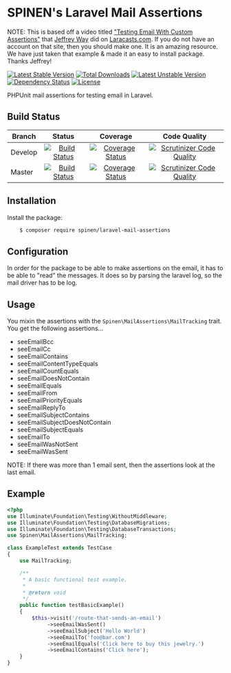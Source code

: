 # SPINEN's Laravel Mail Assertions

NOTE: This is based off a video titled ["Testing Email With Custom Assertions"](https://laracasts.com/series/phpunit-testing-in-laravel/episodes/12) that [Jeffrey Way](https://github.com/JeffreyWay) did on [Laracasts.com](https://laracasts.com).  If you do not have an account on that site, then you should make one.  It is an amazing resource.  We have just taken that example & made it an easy to install package.  Thanks Jeffrey!

[![Latest Stable Version](https://poser.pugx.org/spinen/laravel-mail-assertions/v/stable)](https://packagist.org/packages/spinen/laravel-mail-assertions)
[![Total Downloads](https://poser.pugx.org/spinen/laravel-mail-assertions/downloads)](https://packagist.org/packages/spinen/laravel-mail-assertions)
[![Latest Unstable Version](https://poser.pugx.org/spinen/laravel-mail-assertions/v/unstable)](https://packagist.org/packages/spinen/laravel-mail-assertions)
[![Dependency Status](https://www.versioneye.com/php/spinen:laravel-mail-assertions/0.1.1/badge.svg)](https://www.versioneye.com/php/spinen:laravel-mail-assertions/0.1.1)
[![License](https://poser.pugx.org/spinen/laravel-mail-assertions/license)](https://packagist.org/packages/spinen/laravel-mail-assertions)

PHPUnit mail assertions for testing email in Laravel.

## Build Status

| Branch | Status | Coverage | Code Quality |
| ------ | :----: | :------: | :----------: |
| Develop | [![Build Status](https://travis-ci.org/spinen/laravel-mail-assertions.svg?branch=develop)](https://travis-ci.org/spinen/laravel-mail-assertions) | [![Coverage Status](https://coveralls.io/repos/spinen/laravel-mail-assertions/badge.svg?branch=develop&service=github)](https://coveralls.io/github/spinen/laravel-mail-assertions?branch=develop) | [![Scrutinizer Code Quality](https://scrutinizer-ci.com/g/spinen/laravel-mail-assertions/badges/quality-score.png?b=develop)](https://scrutinizer-ci.com/g/spinen/laravel-mail-assertions/?branch=develop) |
| Master | [![Build Status](https://travis-ci.org/spinen/laravel-mail-assertions.svg?branch=master)](https://travis-ci.org/spinen/laravel-mail-assertions) | [![Coverage Status](https://coveralls.io/repos/spinen/laravel-mail-assertions/badge.svg?branch=master&service=github)](https://coveralls.io/github/spinen/laravel-mail-assertions?branch=master) | [![Scrutinizer Code Quality](https://scrutinizer-ci.com/g/spinen/laravel-mail-assertions/badges/quality-score.png?b=master)](https://scrutinizer-ci.com/g/spinen/laravel-mail-assertions/?branch=master) |

## Installation

Install the package:

```bash
    $ composer require spinen/laravel-mail-assertions
```

## Configuration

In order for the package to be able to make assertions on the email, it has to be able to "read" the messages.  It does so by parsing the laravel log, so the mail driver has to be log.

## Usage

You mixin the assertions with the ```Spinen\MailAssertions\MailTracking``` trait.  You get the following assertions...

* seeEmailBcc
* seeEmailCc
* seeEmailContains
* seeEmailContentTypeEquals
* seeEmailCountEquals
* seeEmailDoesNotContain
* seeEmailEquals
* seeEmailFrom
* seeEmailPriorityEquals
* seeEmailReplyTo
* seeEmailSubjectContains
* seeEmailSubjectDoesNotContain
* seeEmailSubjectEquals
* seeEmailTo
* seeEmailWasNotSent
* seeEmailWasSent

NOTE: If there was more than 1 email sent, then the assertions look at the last email.

## Example

```php
<?php
use Illuminate\Foundation\Testing\WithoutMiddleware;
use Illuminate\Foundation\Testing\DatabaseMigrations;
use Illuminate\Foundation\Testing\DatabaseTransactions;
use Spinen\MailAssertions\MailTracking;

class ExampleTest extends TestCase
{
    use MailTracking;

    /**
     * A basic functional test example.
     *
     * @return void
     */
    public function testBasicExample()
    {
        $this->visit('/route-that-sends-an-email')
             ->seeEmailWasSent()
             ->seeEmailSubject('Hello World')
             ->seeEmailTo('foo@bar.com')
             ->seeEmailEquals('Click here to buy this jewelry.')
             ->seeEmailContains('Click here');
    }
}
```
